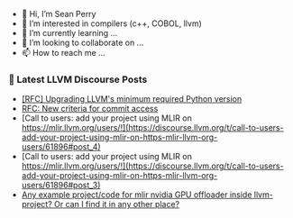 - 👋 Hi, I’m Sean Perry
- 👀 I’m interested in compilers (c++, COBOL, llvm)
- 🌱 I’m currently learning ...
- 💞️ I’m looking to collaborate on ...
- 📫 How to reach me ...

<!---
s66perry/s66perry is a ✨ special ✨ repository because its `README.md` (this file) appears on your GitHub profile.
You can click the Preview link to take a look at your changes.
--->
### 📕 Latest LLVM Discourse Posts

<!-- DISCOURSE-LLVM:START -->
- [[RFC] Upgrading LLVM&#39;s minimum required Python version](https://discourse.llvm.org/t/rfc-upgrading-llvms-minimum-required-python-version/67571?page=2#post_26)
- [RFC: New criteria for commit access](https://discourse.llvm.org/t/rfc-new-criteria-for-commit-access/76290?page=3#post_54)
- [Call to users: add your project using MLIR on https://mlir.llvm.org/users/!](https://discourse.llvm.org/t/call-to-users-add-your-project-using-mlir-on-https-mlir-llvm-org-users/61896#post_4)
- [Call to users: add your project using MLIR on https://mlir.llvm.org/users/!](https://discourse.llvm.org/t/call-to-users-add-your-project-using-mlir-on-https-mlir-llvm-org-users/61896#post_3)
- [Any example project/code for mlir nvidia GPU offloader inside llvm-project? Or can I find it in any other place?](https://discourse.llvm.org/t/any-example-project-code-for-mlir-nvidia-gpu-offloader-inside-llvm-project-or-can-i-find-it-in-any-other-place/76364#post_1)
<!-- DISCOURSE-LLVM:END -->
